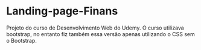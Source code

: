 # Landing-page-Finans
Projeto do curso de Desenvolvimento Web do Udemy. O curso utilizava bootstrap, no entanto fiz também essa versão apenas utilizando o CSS sem o Bootstrap.
